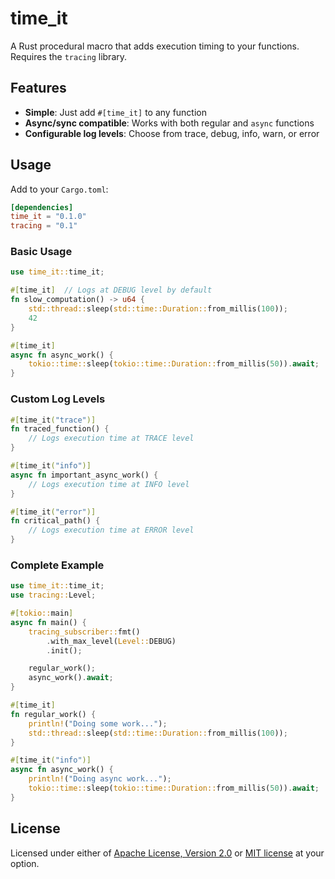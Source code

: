# time_it

A Rust procedural macro that adds execution timing to your functions. Requires the `tracing` library.

## Features

- **Simple**: Just add `#[time_it]` to any function
- **Async/sync compatible**: Works with both regular and `async` functions  
- **Configurable log levels**: Choose from trace, debug, info, warn, or error

## Usage

Add to your `Cargo.toml`:

```toml
[dependencies]
time_it = "0.1.0"
tracing = "0.1"
```

### Basic Usage

```rust
use time_it::time_it;

#[time_it]  // Logs at DEBUG level by default
fn slow_computation() -> u64 {
    std::thread::sleep(std::time::Duration::from_millis(100));
    42
}

#[time_it]
async fn async_work() {
    tokio::time::sleep(tokio::time::Duration::from_millis(50)).await;
}
```

### Custom Log Levels

```rust
#[time_it("trace")]
fn traced_function() {
    // Logs execution time at TRACE level
}

#[time_it("info")]  
async fn important_async_work() {
    // Logs execution time at INFO level
}

#[time_it("error")]
fn critical_path() {
    // Logs execution time at ERROR level
}
```

### Complete Example

```rust
use time_it::time_it;
use tracing::Level;

#[tokio::main]
async fn main() {
    tracing_subscriber::fmt()
        .with_max_level(Level::DEBUG)
        .init();

    regular_work();
    async_work().await;
}

#[time_it]
fn regular_work() {
    println!("Doing some work...");
    std::thread::sleep(std::time::Duration::from_millis(100));
}

#[time_it("info")]
async fn async_work() {
    println!("Doing async work...");
    tokio::time::sleep(tokio::time::Duration::from_millis(50)).await;
}
```

## License

Licensed under either of <a href="LICENSE-APACHE">Apache License, Version
2.0</a> or <a href="LICENSE-MIT">MIT license</a> at your option.


